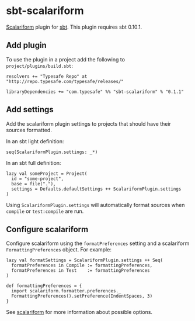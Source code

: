 sbt-scalariform
===============

[Scalariform][scalariform] plugin for [sbt]. This plugin requires sbt 0.10.1.

[sbt]: https://github.com/harrah/xsbt
[scalariform]: https://github.com/mdr/scalariform


Add plugin
----------

To use the plugin in a project add the following to `project/plugins/build.sbt`:

    resolvers += "Typesafe Repo" at "http://repo.typesafe.com/typesafe/releases/"

    libraryDependencies += "com.typesafe" %% "sbt-scalariform" % "0.1.1"


Add settings
------------

Add the scalariform plugin settings to projects that should have their sources
formatted.

In an sbt light definition:

    seq(ScalariformPlugin.settings: _*)

In an sbt full definition:

    lazy val someProject = Project(
      id = "some-project",
      base = file("."),
      settings = Defaults.defaultSettings ++ ScalariformPlugin.settings
    )

Using `ScalariformPlugin.settings` will automatically format sources when
`compile` or `test:compile` are run.


Configure scalariform
---------------------

Configure scalariform using the `formatPreferences` setting and a scalariform
`FormattingPreferences` object. For example:

    lazy val formatSettings = ScalariformPlugin.settings ++ Seq(
      formatPreferences in Compile := formattingPreferences,
      formatPreferences in Test    := formattingPreferences
    )

    def formattingPreferences = {
      import scalariform.formatter.preferences._
      FormattingPreferences().setPreference(IndentSpaces, 3)
    }

See [scalariform] for more information about possible options.
